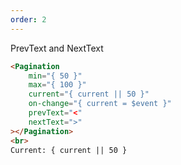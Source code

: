 ```yaml
---
order: 2
---
```


PrevText and NextText

```html
<Pagination
	min="{ 50 }"
	max="{ 100 }"
	current="{ current || 50 }"
	on-change="{ current = $event }"
	prevText="<"
	nextText=">"
></Pagination>
<br>
Current: { current || 50 }
```
